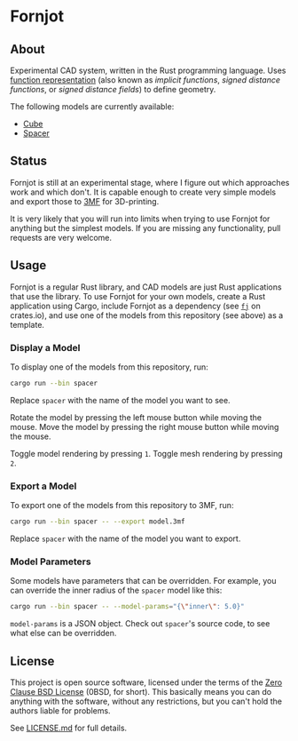 # Fornjot

## About

Experimental CAD system, written in the Rust programming language. Uses [function representation](https://en.wikipedia.org/wiki/Function_representation) (also known as *implicit functions*, *signed distance functions*, or *signed distance fields*) to define geometry.

The following models are currently available:

- [Cube](https://github.com/hannobraun/fornjot/blob/main/models/cube)
- [Spacer](https://github.com/hannobraun/fornjot/blob/main/models/spacer)


## Status

Fornjot is still at an experimental stage, where I figure out which approaches work and which don't. It is capable enough to create very simple models and export those to [3MF] for 3D-printing.

It is very likely that you will run into limits when trying to use Fornjot for anything but the simplest models. If you are missing any functionality, pull requests are very welcome.


## Usage

Fornjot is a regular Rust library, and CAD models are just Rust applications that use the library. To use Fornjot for your own models, create a Rust application using Cargo, include Fornjot as a dependency (see [`fj`] on crates.io), and use one of the models from this repository (see above) as a template.

### Display a Model

To display one of the models from this repository, run:

``` bash
cargo run --bin spacer
```

Replace `spacer` with the name of the model you want to see.

Rotate the model by pressing the left mouse button while moving the mouse. Move the model by pressing the right mouse button while moving the mouse.

Toggle model rendering by pressing `1`. Toggle mesh rendering by pressing `2`.

### Export a Model

To export one of the models from this repository to 3MF, run:

``` bash
cargo run --bin spacer -- --export model.3mf
```

Replace `spacer` with the name of the model you want to export.

### Model Parameters

Some models have parameters that can be overridden. For example, you can override the inner radius of the `spacer` model like this:

``` bash
cargo run --bin spacer -- --model-params="{\"inner\": 5.0}"
```

`model-params` is a JSON object. Check out `spacer`'s source code, to see what else can be overridden.


## License

This project is open source software, licensed under the terms of the [Zero Clause BSD License] (0BSD, for short). This basically means you can do anything with the software, without any restrictions, but you can't hold the authors liable for problems.

See [LICENSE.md] for full details.

[3MF]: https://en.wikipedia.org/wiki/3D_Manufacturing_Format
[`fj`]: https://crates.io/crates/fj
[Zero Clause BSD License]: https://opensource.org/licenses/0BSD
[LICENSE.md]: https://github.com/hannobraun/fornjot/blob/main/LICENSE.md
